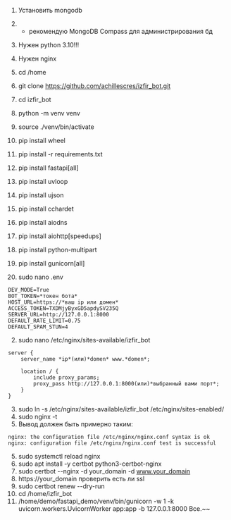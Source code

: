 1. Установить mongodb
2. + рекомендую MongoDB Compass для администрирования бд
3. Нужен python 3.10!!!
4. Нужен nginx


1. cd /home
2. git clone https://github.com/achillescres/izfir_bot.git
3. cd izfir_bot
4. python -m venv venv
5. source ./venv/bin/activate
6. pip install wheel
7. pip install -r requirements.txt
8. pip install fastapi[all]
9. pip install uvloop
10. pip install ujson
11. pip install cchardet
12. pip install aiodns
13. pip install aiohttp[speedups]
14. pip install python-multipart
15. pip install gunicorn[all]


1. sudo nano .env
```
DEV_MODE=True
BOT_TOKEN=*токен бота*
HOST_URL=https://*ваш ip или домен*
ACCESS_TOKEN=TXDMjyByxGD5apdySV235Q
SERVER_URL=http://127.0.0.1:8000
DEFAULT_RATE_LIMIT=0.75
DEFAULT_SPAM_STUN=4
```

2. sudo nano /etc/nginx/sites-available/izfir_bot
```
server {
    server_name *ip*(или)*domen* www.*domen*;

    location / {
        include proxy_params;
        proxy_pass http://127.0.0.1:8000(или)*выбранный вами порт*;
    }
}
```
3. sudo ln -s /etc/nginx/sites-available/izfir_bot /etc/nginx/sites-enabled/
4. sudo nginx -t
5. Вывод должен быть примерно таким:
```commandline
nginx: the configuration file /etc/nginx/nginx.conf syntax is ok
nginx: configuration file /etc/nginx/nginx.conf test is successful
```
5. sudo systemctl reload nginx
6. sudo apt install -y certbot python3-certbot-nginx
7. sudo certbot --nginx -d your_domain -d www.your_domain
8. https://your_domain проверить есть ли ssl
9. sudo certbot renew --dry-run
10. cd /home/izfir_bot
11. /home/demo/fastapi_demo/venv/bin/gunicorn -w 1 -k uvicorn.workers.UvicornWorker app:app -b 127.0.0.1:8000
Все.~~
